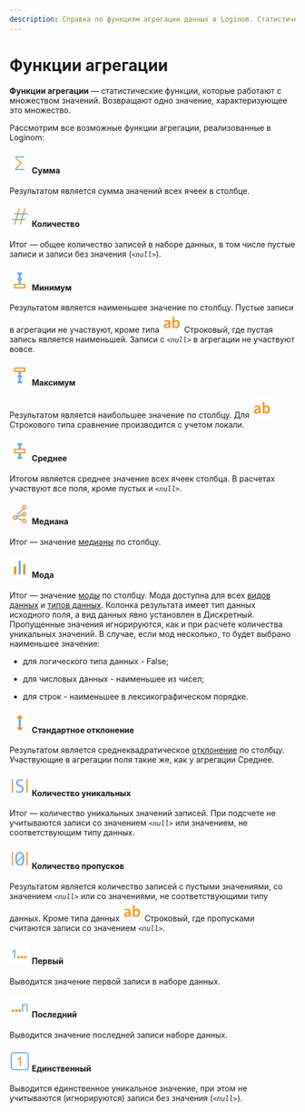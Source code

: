 ```yaml
---
description: Справка по функциям агрегации данных в Loginom. Статистические функции суммы, количества, минимума, максимума, среднего, медианы, моды, стандартного отклонения, количества уникальных, количества пропусков, первого и последнего элементов.
---
```

# Функции агрегации

**Функции агрегации** — статистические функции, которые работают с множеством значений. Возвращают одно значение, характеризующее это множество.

Рассмотрим все возможные функции агрегации, реализованные в Loginom:  

#### ![](./../../images/icons/common/aggregations/factor-sum_default.svg) Сумма  
Результатом является сумма значений всех ячеек в столбце.  
#### ![](./../../images/icons/common/aggregations/factor-count_default.svg) Количество  
Итог — общее количество записей в наборе данных, в том числе пустые записи и записи без значения (*`<null>`*).  
#### ![](./../../images/icons/common/aggregations/factor-min_default.svg) Минимум
Результатом является наименьшее значение по столбцу. Пустые записи в агрегации не участвуют, кроме типа ![](./../../images/icons/common/data-types/string_default.svg) Строковый, где пустая запись является наименьшей. Записи с *`<null>`* в агрегации не участвуют вовсе.  
#### ![](./../../images/icons/common/aggregations/factor-max_default.svg) Максимум
Результатом является наибольшее значение по столбцу. Для ![](./../../images/icons/common/data-types/string_default.svg) Строкового типа сравнение производится с учетом локали.
#### ![](./../../images/icons/common/aggregations/factor-avg_default.svg) Среднее
Итогом является среднее значение всех ячеек столбца. В расчетах участвуют все поля, кроме пустых и  *`<null>`*.  
#### ![](./../../images/icons/common/aggregations/factor-median_default.svg) Медиана
Итог — значение [медианы](https://wiki.loginom.ru/articles/median.html) по столбцу.  
#### ![](./../../images/icons/common/aggregations/mode_default.svg) Мода
Итог — значение [моды](https://wiki.loginom.ru/articles/mode.html) по столбцу. 
Мода доступна для всех [видов данных](../../data/datakind.md) и [типов данных](../../data/datatype.md). 
Колонка результата имеет тип данных исходного поля, а вид данных явно установлен в Дискретный.
Пропущенные значения игнорируются, как и при расчете количества уникальных значений.
В случае, если мод несколько, то будет выбрано наименьшее значение:

* для логического типа данных - False;

* для числовых данных - наименьшее из чисел;

* для строк - наименьшее в лексикографическом порядке.
#### ![](./../../images/icons/common/aggregations/factor-stddev_default.svg) Стандартное отклонение  
Результатом является среднеквадратическое [отклонение](https://wiki.loginom.ru/articles/mean-square-deviation.html) по столбцу. Участвующие в агрегации поля такие же, как у агрегации Среднее.
#### ![](./../../images/icons/common/aggregations/factor-unique-count_default.svg) Количество уникальных
Итог — количество уникальных значений записей. При подсчете не учитываются записи со значением *`<null>`* или значением, не соответствующим типу данных.
#### ![](./../../images/icons/common/aggregations/factor-null-count_default.svg) Количество пропусков
Результатом является количество записей с пустыми значениями, со значением *`<null>`* или со значениями, не соответствующими типу данных. Кроме типа данных ![](./../../images/icons/common/data-types/string_default.svg) Строковый, где пропусками считаются записи со значением *`<null>`*.  
#### ![](./../../images/icons/common/aggregations/factor-stat-first_default.svg) Первый
Выводится значение первой записи в наборе данных.  
#### ![](./../../images/icons/common/aggregations/factor-stat-last_default.svg) Последний
Выводится значение последней записи наборе данных.
#### ![](./../../images/icons/common/aggregations/factor-only_default.svg) Единственный
Выводится единственное уникальное значение, при этом не учитываются (игнорируются) записи без значения (*`<null>`*).





[def]: ./../../images/icons/common/aggregations/mode_default.svg
